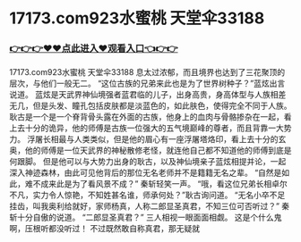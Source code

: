 # 17173.com923水蜜桃 天堂伞33188

### <a href="https://github.com/haivs/yaos/issues/1">👉👉👉♥♥点此进入♥观看入口👈👉👉</a>

17173.com923水蜜桃 天堂伞33188
 息太过浓郁，而且境界也达到了三花聚顶的层次，与他们一般无二。
    “这位古族的兄弟来此也是为了世界树种子？”蓝炫出言说道。
    蓝炫是天武界神仙境强者蓝君临的儿子，出身高贵，身高体型与人族相差无几，但是头发、瞳孔包括皮肤都是淡蓝色的，如此肤色，使得完全不同于人族。
    耿古是一个是一个脊背骨头露在外面的古族，他身上的血肉与骨骼掺杂在一起，看上去十分的诡异，他的师傅是古族一位强大的五气境巅峰的尊者，而且背靠一大势力。
    浮屠长相最与人类类似，但是他的眉心有一座浮屠塔烙印，看上去十分的玄奥，他的师傅是一位天武界的神秘散修老怪，就连他自己都不知道他的师傅到底是何跟脚。
    但是他可以与大势力出身的耿古，以及神仙境亲子蓝炫相提并论，一起深入神迹森林，由此可见他背后的那位无名老师并不是籍籍无名之辈。
    “自然是如此，难不成来此是为了看风景不成？”
    秦斩轻笑一声。
    “哦，看这位兄弟长相卓尔不凡，实力令人惊艳，不知姓甚名谁，师承何处？”耿古询问道。
    “无名小卒不足挂齿，叫我奥利给就好，家师杨真，人称二郎显圣真君，不知三位可否听过？”
    秦斩十分自傲的说道。
    “二郎显圣真君？”
    三人相视一眼面面相觑。
    这是个什么鬼啊，压根听都没听过！
    不过既然敢自称真君，那无疑就
